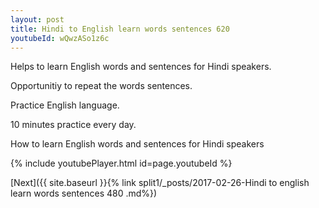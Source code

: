 ```yaml
---
layout: post
title: Hindi to English learn words sentences 620 
youtubeId: wQwzASo1z6c
---
```

 
 
Helps to learn English words and sentences for Hindi speakers.

Opportunitiy to repeat the words sentences. 

Practice English language. 
 
10 minutes practice every day. 
 
How to learn English words and sentences for Hindi speakers 
 
{% include youtubePlayer.html id=page.youtubeId %}
 
 
[Next]({{ site.baseurl }}{% link  split1/_posts/2017-02-26-Hindi to english learn words sentences 480 .md%})
 
